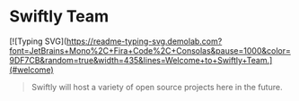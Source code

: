 # Swiftly Team

[![Typing SVG](https://readme-typing-svg.demolab.com?font=JetBrains+Mono%2C+Fira+Code%2C+Consolas&pause=1000&color=9DF7CB&random=true&width=435&lines=Welcome+to+Swiftly+Team.](#welcome)

> Swiftly will host a variety of open source projects here in the future.
